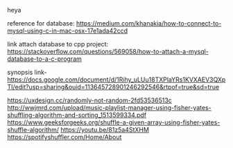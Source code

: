 heya


reference for database:
https://medium.com/khanakia/how-to-connect-to-mysql-using-c-in-mac-osx-17e1ada42ccd

link attach database to cpp project: https://stackoverflow.com/questions/569058/how-to-attach-a-mysql-database-to-a-c-program

synopsis link- 
https://docs.google.com/document/d/1Rihy_uLUu18TXPlaYRs1KVXAEV3QXpTI/edit?usp=sharing&ouid=113645728901246292546&rtpof=true&sd=true




https://uxdesign.cc/randomly-not-random-2fd53536513c
http://wwjmrd.com/upload/music-playlist-manager-using-fisher-yates-shuffling-algorithm-and-sorting_1513599334.pdf
https://www.geeksforgeeks.org/shuffle-a-given-array-using-fisher-yates-shuffle-algorithm/
https://youtu.be/81z5a4StXHM
https://spotifyshuffler.com/Home/About